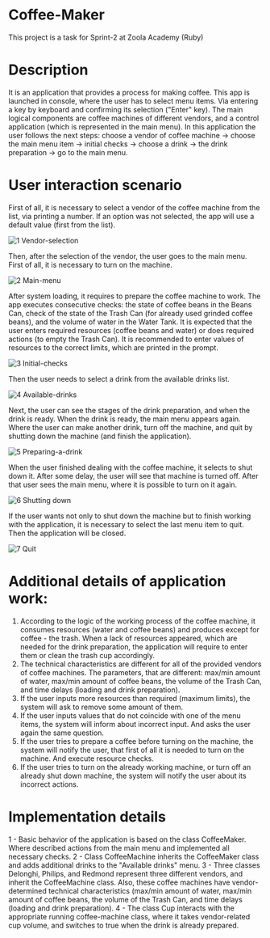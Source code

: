 # Coffee-Maker
This project is a task for Sprint-2 at Zoola Academy (Ruby)

# Description
It is an application that provides a process for making coffee. This app is launched in console, where the user has to select menu items. Via entering a key by keyboard and confirming its selection ("Enter" key).
The main logical components are coffee machines of different vendors, and a control application (which is represented in the main menu).
In this application the user follows the next steps: choose a vendor of coffee machine -> choose the main menu item -> initial checks -> choose a drink -> the drink preparation -> go to the main menu.

# User interaction scenario
First of all, it is necessary to select a vendor of the coffee machine from the list, via printing a number. If an option was not selected, the app will use a default value (first from the list).

![1  Vendor-selection](https://user-images.githubusercontent.com/39213432/171286562-d64f7d60-9601-4437-bf76-ff9922406250.png)

Then, after the selection of the vendor, the user goes to the main menu.
First of all, it is necessary to turn on the machine.

![2  Main-menu](https://user-images.githubusercontent.com/39213432/171286565-7e035f8e-4b85-4f86-9ef3-44ccb8f935ed.png)

After system loading, it requires to prepare the coffee machine to work. The app executes consecutive checks: the state of coffee beans in the Beans Can, check of the state of the Trash Can (for already used grinded coffee beans), and the volume of water in the Water Tank. It is expected that the user enters required resources (coffee beans and water) or does required actions (to empty the Trash Can). It is recommended to enter values of resources to the correct limits, which are printed in the prompt.

![3  Initial-checks](https://user-images.githubusercontent.com/39213432/171286567-4b21a1cc-b51e-492b-b8d8-d7c06ac91d8f.png)

Then the user needs to select a drink from the available drinks list.

![4  Available-drinks](https://user-images.githubusercontent.com/39213432/171286571-e5dd04c9-5cab-4bba-9222-892a9d0b8b29.png)

Next, the user can see the stages of the drink preparation, and when the drink is ready. When the drink is ready, the main menu appears again. Where the user can make another drink, turn off the machine, and quit by shutting down the machine (and finish the application).

![5  Preparing-a-drink](https://user-images.githubusercontent.com/39213432/171286572-bc32d470-0957-4226-bb34-ccd6a14a941a.png)

When the user finished dealing with the coffee machine, it selects to shut down it. After some delay, the user will see that machine is turned off. After that user sees the main menu, where it is possible to turn on it again.

![6  Shutting down](https://user-images.githubusercontent.com/39213432/171286574-e6d33828-579c-42fe-aadf-ca1dc2f22b6d.png)

If the user wants not only to shut down the machine but to finish working with the application, it is necessary to select the last menu item to quit. Then the application will be closed.

![7  Quit](https://user-images.githubusercontent.com/39213432/171286575-e9bfa3d5-10a7-4cf6-a9eb-0615d44217f0.png)


# Additional details of application work:
1) According to the logic of the working process of the coffee machine, it consumes resources (water and coffee beans) and produces except for coffee - the trash. When a lack of resources appeared, which are needed for the drink preparation, the application will require to enter them or clean the trash cup accordingly.
2) The technical characteristics are different for all of the provided vendors of coffee machines. The parameters, that are different: max/min amount of water, max/min amount of coffee beans, the volume of the Trash Can, and time delays (loading and drink preparation).
3) If the user inputs more resources than required (maximum limits), the system will ask to remove some amount of them.
4) If the user inputs values that do not coincide with one of the menu items, the system will inform about incorrect input. And asks the user again the same question.
5) If the user tries to prepare a coffee before turning on the machine, the system will notify the user, that first of all it is needed to turn on the machine. And execute resource checks.
6) If the user tries to turn on the already working machine, or turn off an already shut down machine, the system will notify the user about its incorrect actions.

# Implementation details
1 - Basic behavior of the application is based on the class CoffeeMaker. Where described actions from the main menu and implemented all necessary checks.
2 - Class CoffeeMachine inherits the CoffeeMaker class and adds additional drinks to the "Available drinks" menu.
3 - Three classes Delonghi, Philips, and Redmond represent three different vendors, and inherit the CoffeeMachine class. Also, these coffee machines have vendor-determined technical characteristics (max/min amount of water, max/min amount of coffee beans, the volume of the Trash Can, and time delays (loading and drink preparation).
4 - The class Cup interacts with the appropriate running coffee-machine class, where it takes vendor-related cup volume, and switches to true when the drink is already prepared.



